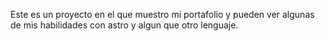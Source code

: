 Este es un proyecto en el que muestro mi portafolio y pueden ver algunas de mis habilidades con astro y algun que otro lenguaje.
